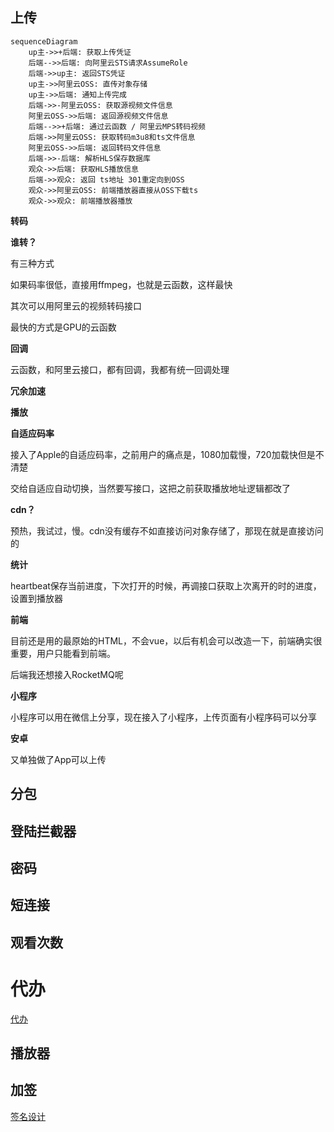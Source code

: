 ## 上传

```mermaid
sequenceDiagram
    up主->>+后端: 获取上传凭证
    后端-->>后端: 向阿里云STS请求AssumeRole
    后端->>up主: 返回STS凭证
    up主->>阿里云OSS: 直传对象存储
    up主->>后端: 通知上传完成
    后端->>-阿里云OSS: 获取源视频文件信息
    阿里云OSS->>后端: 返回源视频文件信息
    后端-->>+后端: 通过云函数 / 阿里云MPS转码视频
    后端->>阿里云OSS: 获取转码m3u8和ts文件信息
    阿里云OSS->>后端: 返回转码文件信息
    后端->>-后端: 解析HLS保存数据库
    观众->>后端: 获取HLS播放信息
    后端->>观众: 返回 ts地址 301重定向到OSS
    观众->>阿里云OSS: 前端播放器直接从OSS下载ts
    观众->>观众: 前端播放器播放
```

**转码**

**谁转？**

有三种方式

如果码率很低，直接用ffmpeg，也就是云函数，这样最快

其次可以用阿里云的视频转码接口

最快的方式是GPU的云函数

**回调**

云函数，和阿里云接口，都有回调，我都有统一回调处理

**冗余加速**



**播放**

**自适应码率**

接入了Apple的自适应码率，之前用户的痛点是，1080加载慢，720加载快但是不清楚

交给自适应自动切换，当然要写接口，这把之前获取播放地址逻辑都改了

**cdn？**

预热，我试过，慢。cdn没有缓存不如直接访问对象存储了，那现在就是直接访问的

**统计**

heartbeat保存当前进度，下次打开的时候，再调接口获取上次离开的时的进度，设置到播放器

**前端**

目前还是用的最原始的HTML，不会vue，以后有机会可以改造一下，前端确实很重要，用户只能看到前端。

后端我还想接入RocketMQ呢

**小程序**

小程序可以用在微信上分享，现在接入了小程序，上传页面有小程序码可以分享

**安卓**

又单独做了App可以上传


## 分包

## 登陆拦截器

## 密码

## 短连接

## 观看次数

# 代办
[代办](docs/todo/todo-list.md)

## 播放器

## 加签
[签名设计](docs/design/sign/sign.md)
